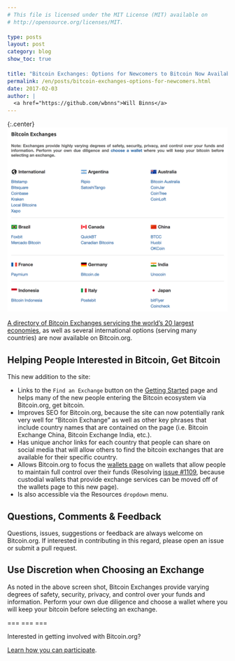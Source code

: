 ```yaml
---
# This file is licensed under the MIT License (MIT) available on
# http://opensource.org/licenses/MIT.

type: posts
layout: post
category: blog
show_toc: true

title: "Bitcoin Exchanges: Options for Newcomers to Bitcoin Now Available"
permalink: /en/posts/bitcoin-exchanges-options-for-newcomers.html
date: 2017-02-03
author: |
  <a href="https://github.com/wbnns">Will Binns</a>
---
```


<div class="post-content" markdown="1">

{:.center}
![Bitcoin Exchanges](/img/blog/free/bitcoin-exchanges.png)

[A directory of Bitcoin Exchanges servicing the world’s 20 largest
economies](https://bitcoin.org/en/exchanges), as well as several international
options (serving many countries) are now available on Bitcoin.org.
</div>

<div class="toccontent-block boxexpand" markdown="1">

## Helping People Interested in Bitcoin, Get Bitcoin

This new addition to the site:

- Links to the `Find an Exchange` button on the [Getting Started](https://bitcoin.org/en/getting-started)
page and helps many of the new people entering the Bitcoin ecosystem via
Bitcoin.org, get bitcoin.
- Improves SEO for Bitcoin.org, because the site can now potentially rank very
well for “Bitcoin Exchange” as well as other key phrases that include country
names that are contained on the page (i.e. Bitcoin Exchange China, Bitcoin
Exchange India, etc.).
- Has unique anchor links for each country that people can share on social media
that will allow others to find the bitcoin exchanges that are available for
their specific country.
- Allows Bitcoin.org to focus the [wallets page](https://bitcoin.org/en/choose-your-wallet)
on wallets that allow people to maintain full control over their funds
(Resolving [issue #1109](https://github.com/bitcoin-dot-org/bitcoin.org/issues/1109),
because custodial wallets that provide exchange services can be moved off of the
wallets page to this new page).
- Is also accessible via the Resources `dropdown` menu.
</div>

<div class="toccontent-block boxexpand" markdown="1">

## Questions, Comments & Feedback

Questions, issues, suggestions or feedback are always welcome on Bitcoin.org. If
interested in contributing in this regard, please open an issue or submit a pull
request.
</div>

<div class="toccontent-block boxexpand" markdown="1">

## Use Discretion when Choosing an Exchange

As noted in the above screen shot, Bitcoin Exchanges provide varying degrees of
safety, security, privacy, and control over your funds and information. Perform
your own due diligence and choose a wallet where you will keep your bitcoin
before selecting an exchange.

=== === ===

Interested in getting involved with Bitcoin.org?

[Learn how you can participate](https://github.com/bitcoin-dot-org/bitcoin.org#how-to-participate).
</div>
